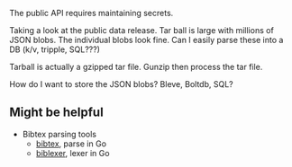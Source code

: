 
The public API requires maintaining secrets.

Taking a look at the public data release. Tar ball is large with millions of JSON blobs. The individual blobs look fine.
Can I easily parse these into a DB (k/v, tripple, SQL???)

Tarball is actually a gzipped tar file. Gunzip then process the tar file.

How do I want to store the JSON blobs?  Bleve, Boltdb, SQL?

## Might be helpful

+ Bibtex parsing tools
    + [bibtex](https://github.com/nickng/bibtex), parse in Go
    + [biblexer](https://github.com/meling/biblexer), lexer in Go

